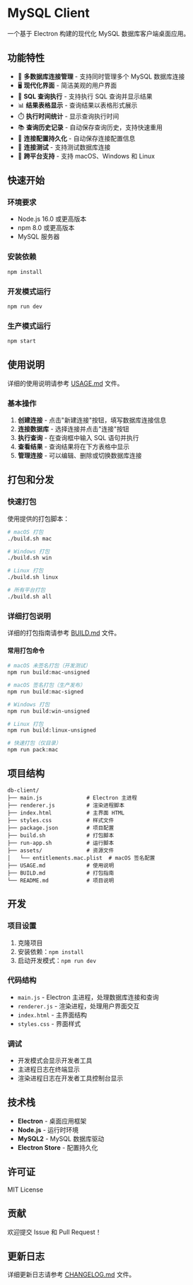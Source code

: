# MySQL Client

一个基于 Electron 构建的现代化 MySQL 数据库客户端桌面应用。

## 功能特性

- 🔌 **多数据库连接管理** - 支持同时管理多个 MySQL 数据库连接
- 🖥️ **现代化界面** - 简洁美观的用户界面
- 📝 **SQL 查询执行** - 支持执行 SQL 查询并显示结果
- 📊 **结果表格显示** - 查询结果以表格形式展示
- ⏱️ **执行时间统计** - 显示查询执行时间
- 📚 **查询历史记录** - 自动保存查询历史，支持快速重用
- 💾 **连接配置持久化** - 自动保存连接配置信息
- 🔧 **连接测试** - 支持测试数据库连接
- 📱 **跨平台支持** - 支持 macOS、Windows 和 Linux

## 快速开始

### 环境要求

- Node.js 16.0 或更高版本
- npm 8.0 或更高版本
- MySQL 服务器

### 安装依赖

```bash
npm install
```

### 开发模式运行

```bash
npm run dev
```

### 生产模式运行

```bash
npm start
```

## 使用说明

详细的使用说明请参考 [USAGE.md](USAGE.md) 文件。

### 基本操作

1. **创建连接** - 点击"新建连接"按钮，填写数据库连接信息
2. **连接数据库** - 选择连接并点击"连接"按钮
3. **执行查询** - 在查询框中输入 SQL 语句并执行
4. **查看结果** - 查询结果将在下方表格中显示
5. **管理连接** - 可以编辑、删除或切换数据库连接

## 打包和分发

### 快速打包

使用提供的打包脚本：

```bash
# macOS 打包
./build.sh mac

# Windows 打包
./build.sh win

# Linux 打包
./build.sh linux

# 所有平台打包
./build.sh all
```

### 详细打包说明

详细的打包指南请参考 [BUILD.md](BUILD.md) 文件。

#### 常用打包命令

```bash
# macOS 未签名打包（开发测试）
npm run build:mac-unsigned

# macOS 签名打包（生产发布）
npm run build:mac-signed

# Windows 打包
npm run build:win-unsigned

# Linux 打包
npm run build:linux-unsigned

# 快速打包（仅目录）
npm run pack:mac
```

## 项目结构

```
db-client/
├── main.js              # Electron 主进程
├── renderer.js          # 渲染进程脚本
├── index.html           # 主界面 HTML
├── styles.css           # 样式文件
├── package.json         # 项目配置
├── build.sh             # 打包脚本
├── run-app.sh           # 运行脚本
├── assets/              # 资源文件
│   └── entitlements.mac.plist  # macOS 签名配置
├── USAGE.md             # 使用说明
├── BUILD.md             # 打包指南
└── README.md            # 项目说明
```

## 开发

### 项目设置

1. 克隆项目
2. 安装依赖：`npm install`
3. 启动开发模式：`npm run dev`

### 代码结构

- `main.js` - Electron 主进程，处理数据库连接和查询
- `renderer.js` - 渲染进程，处理用户界面交互
- `index.html` - 主界面结构
- `styles.css` - 界面样式

### 调试

- 开发模式会显示开发者工具
- 主进程日志在终端显示
- 渲染进程日志在开发者工具控制台显示

## 技术栈

- **Electron** - 桌面应用框架
- **Node.js** - 运行时环境
- **MySQL2** - MySQL 数据库驱动
- **Electron Store** - 配置持久化

## 许可证

MIT License

## 贡献

欢迎提交 Issue 和 Pull Request！

## 更新日志

详细更新日志请参考 [CHANGELOG.md](CHANGELOG.md) 文件。

